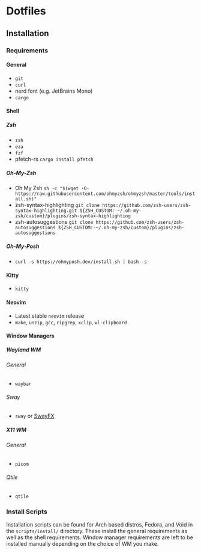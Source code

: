 # Dotfiles
## Installation
### Requirements
#### General
- `git`
- `curl`
- nerd font (e.g. JetBrains Mono)
- `cargo`

#### Shell
##### Zsh
- `zsh`
- `eza`
- `fzf`
- pfetch-rs `cargo install pfetch`

##### Oh-My-Zsh
- Oh My Zsh `sh -c "$(wget -O- https://raw.githubusercontent.com/ohmyzsh/ohmyzsh/master/tools/install.sh)"`
- zsh-syntax-highlighting `git clone https://github.com/zsh-users/zsh-syntax-highlighting.git ${ZSH_CUSTOM:-~/.oh-my-zsh/custom}/plugins/zsh-syntax-highlighting`
- zsh-autosuggestions `git clone https://github.com/zsh-users/zsh-autosuggestions ${ZSH_CUSTOM:-~/.oh-my-zsh/custom}/plugins/zsh-autosuggestions`

##### Oh-My-Posh
- `curl -s https://ohmyposh.dev/install.sh | bash -s`

#### Kitty
- `kitty`

#### Neovim
- Latest stable `neovim` release
- `make`, `unzip`, `gcc`, `ripgrep`, `xclip`, `wl-clipboard`

#### Window Managers
##### Wayland WM
###### General
- `waybar`

###### Sway
- `sway` or [SwayFX](https://github.com/WillPower3309/swayfx)

##### X11 WM
###### General
- `picom`

###### Qtile
- `qtile`

### Install Scripts
Installation scripts can be found for Arch based distros, Fedora, and Void in the `scripts/install/` directory. These install the general requirements as well as the shell requirements. Window manager requirements are left to be installed manually depending on the choice of WM you make.
